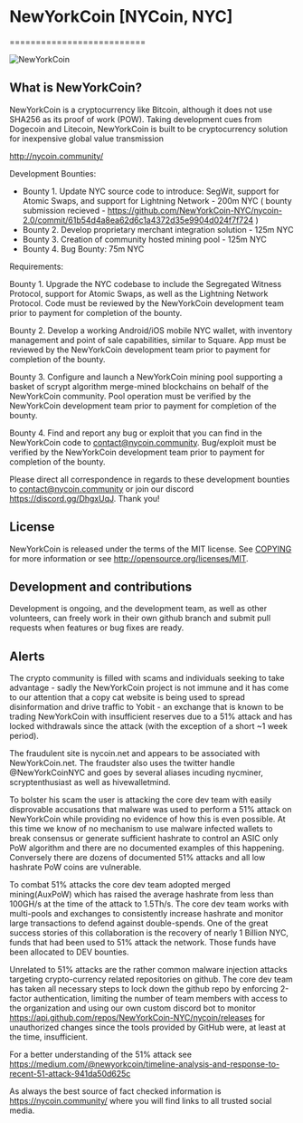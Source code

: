 # NewYorkCoin [NYCoin, NYC]
==========================

![NewYorkCoin](https://nycoin.community/images/logo-inverse-210x76.png)



## What is NewYorkCoin?
NewYorkCoin is a cryptocurrency like Bitcoin, although it does not use SHA256 as its proof of work (POW). Taking development cues from Dogecoin and Litecoin, NewYorkCoin is built to be cryptocurrency solution for inexpensive global value transmission

http://nycoin.community/


Development Bounties:

* Bounty 1. Update NYC source code to introduce: SegWit, support for Atomic Swaps, and support for Lightning Network - 200m NYC ( bounty submission recieved - https://github.com/NewYorkCoin-NYC/nycoin-2.0/commit/61b54d4a8ea62d6c1a4372d35e9904d024f7f724 )
* Bounty 2. Develop proprietary merchant integration solution - 125m NYC
* Bounty 3. Creation of community hosted mining pool - 125m NYC
* Bounty 4. Bug Bounty: 75m NYC

Requirements:

Bounty 1. Upgrade the NYC codebase to include the Segregated Witness Protocol, support for Atomic Swaps, as well as the Lightning Network Protocol. Code must be reviewed by the NewYorkCoin development team prior to payment for completion of the bounty.

Bounty 2. Develop a working Android/iOS mobile NYC wallet, with inventory management and point of sale capabilities, similar to Square. App must be reviewed by the NewYorkCoin development team prior to payment for completion of the bounty.

Bounty 3. Configure and launch a NewYorkCoin mining pool supporting a basket of scrypt algorithm merge-mined blockchains on behalf of the NewYorkCoin community. Pool operation must be verified by the NewYorkCoin development team prior to payment for completion of the bounty.

Bounty 4. Find and report any bug or exploit that you can find in the NewYorkCoin code to contact@nycoin.community. Bug/exploit must be verified by the NewYorkCoin development team prior to payment for completion of the bounty.

Please direct all correspondence in regards to these development bounties to contact@nycoin.community or join our discord https://discord.gg/DhgxUqJ. Thank you!


## License
NewYorkCoin is released under the terms of the MIT license. See [COPYING](COPYING)
for more information or see http://opensource.org/licenses/MIT.

## Development and contributions
Development is ongoing, and the development team, as well as other volunteers, can freely work in their own github branch and submit pull requests when features or bug fixes are ready.

## Alerts
The crypto community is filled with scams and individuals seeking to take advantage - sadly the NewYorkCoin project is not immune and it has come to our attention that a copy cat website is being used to spread disinformation and drive traffic to Yobit - an exchange that is known to be trading NewYorkCoin with insufficient reserves due to a 51% attack and has locked withdrawals since the attack (with the exception of a short ~1 week period).

The fraudulent site is nycoin.net and appears to be associated with NewYorkCoin.net.
The fraudster also uses the twitter handle @NewYorkCoinNYC and goes by several aliases incuding nycminer, scryptenthusiast as well as hivewalletmind.

To bolster his scam the user is attacking the core dev team with easily disprovable accusations that malware was used to perform a 51% attack on NewYorkCoin while providing no evidence of how this is even possible.  At this time we know of no mechanism to use malware infected wallets to break consensus or generate sufficient hashrate to control an ASIC only PoW algorithm and there are no documented examples of this happening.  Conversely there are dozens of documented 51% attacks and all low hashrate PoW coins are vulnerable.

To combat 51% attacks the core dev team adopted merged mining(AuxPoW) which has raised the average hashrate from less than 100GH/s at the time of the attack to 1.5Th/s.  The core dev team works with multi-pools and exchanges to consistently increase hashrate and monitor large transactions to defend against double-spends.  One of the great success stories of this collaboration is the recovery of nearly 1 Billion NYC, funds that had been used to 51% attack the network. Those funds have been allocated to DEV bounties.

Unrelated to 51% attacks are the rather common malware injection attacks targeting crypto-currency related repositories on github.  The core dev team has taken all necessary steps to lock down the github repo by enforcing 2-factor authentication, limiting the number of team members with access to the organization and using our own custom discord bot to monitor https://api.github.com/repos/NewYorkCoin-NYC/nycoin/releases for unauthorized changes since the tools provided by GitHub were, at least at the time, insufficient.

For a better understanding of the 51% attack see https://medium.com/@newyorkcoin/timeline-analysis-and-response-to-recent-51-attack-941da50d625c

As always the best source of fact checked information is https://nycoin.community/ where you will find links to all trusted social media.

